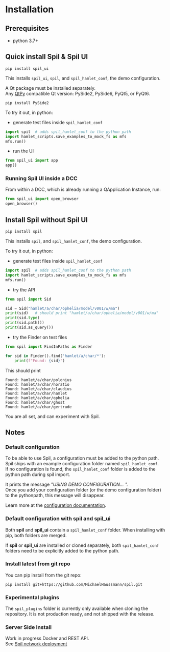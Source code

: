 # Installation

## Prerequisites
- python 3.7+

## Quick install Spil & Spil UI 

```shell
pip install spil_ui
```
This installs `spil_ui`, `spil`, and `spil_hamlet_conf`, the demo configuration.

A Qt package must be installed separately.  
Any [QtPy](https://github.com/spyder-ide/qtpy) compatible Qt version: PySide2, PySide6, PyQt5, or PyQt6.
```shell
pip install PySide2
```

To try it out, in python:
- generate test files inside `spil_hamlet_conf`
```python
import spil  # adds spil_hamlet_conf to the python path
import hamlet_scripts.save_examples_to_mock_fs as mfs
mfs.run()
```
- run  the UI
```python
from spil_ui import app
app()
```

### Running Spil UI inside a DCC 

From within a DCC, which is already running a QApplication Instance, run:
```python
from spil_ui import open_browser
open_browser()
```

## Install Spil without Spil UI

```shell
pip install spil
```
This installs `spil`, and `spil_hamlet_conf`, the demo configuration.

To try it out, in python:
- generate test files inside `spil_hamlet_conf`
```python
import spil  # adds spil_hamlet_conf to the python path
import hamlet_scripts.save_examples_to_mock_fs as mfs
mfs.run()
```

- try the API
```python
from spil import Sid

sid = Sid("hamlet/a/char/ophelia/model/v001/w/ma")
print(sid)   # should print "hamlet/a/char/ophelia/model/v001/w/ma"
print(sid.type)
print(sid.path())
print(sid.as_query())
```

- try the Finder on test files
```python
from spil import FindInPaths as Finder

for sid in Finder().find('hamlet/a/char/*'):
    print(f"Found: {sid}")
```
This should print
```
Found: hamlet/a/char/polonius
Found: hamlet/a/char/horatio
Found: hamlet/a/char/claudius
Found: hamlet/a/char/hamlet
Found: hamlet/a/char/ophelia
Found: hamlet/a/char/ghost
Found: hamlet/a/char/gertrude
```

You are all set, and can experiment with Spil.

## Notes

### Default configuration 

To be able to use Spil, a configuration must be added to the python path.    
Spil ships with an example configuration folder named `spil_hamlet_conf`.  
If no configuration is found, the `spil_hamlet_conf` folder is added to the python path during spil import.

It prints the message *"USING DEMO CONFIGURATION... ".*  
Once you add your configuration folder (or the demo configuration folder) to the pythonpath, this message will disappear.

Learn more at the [configuration documentation](configuration.md).

### Default configuration with spil and spil_ui

Both **spil** and **spil_ui** contain a `spil_hamlet_conf` folder.
When installing with pip, both folders are merged.

If **spil** or **spil_ui** are installed or cloned separately, both `spil_hamlet_conf` folders need to be explicitly added to the python path.

### Install latest from git repo

You can pip install from the git repo:

```shell
pip install git+https://github.com/MichaelHaussmann/spil.git
```

### Experimental plugins
 
The `spil_plugins` folder is currently only available when cloning the repository.
It is not production ready, and not shipped with the release.


### Server Side Install

Work in progress Docker and REST API.  
See [Spil network deployment](client_server.md)


